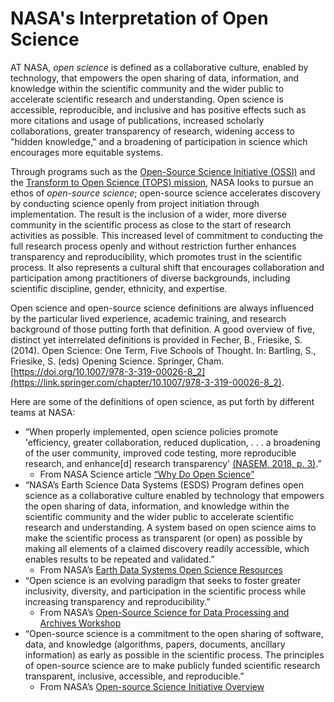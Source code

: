 # NASA's Interpretation of Open Science

AT NASA, *open science* is defined as a collaborative culture, enabled by technology, that empowers the open sharing of data, information, and knowledge within the scientific community and the wider public to accelerate scientific research and understanding. Open science is accessible, reproducible, and inclusive and has positive effects such as more citations and usage of publications, increased scholarly collaborations, greater transparency of research, widening access to "hidden knowledge," and a broadening of participation in science which encourages more equitable systems. 

Through programs such as the [Open-Source Science Initiative (OSSI)](https://science.nasa.gov/open-science-overview) and the [Transform to Open Science (TOPS) mission](https://science.nasa.gov/open-science/transform-to-open-science), NASA looks to pursue an ethos of *open-source science*; open-source science accelerates discovery by conducting science openly from project initiation through implementation. The result is the inclusion of a wider, more diverse community in the scientific process as close to the start of research activities as possible. This increased level of commitment to conducting the full research process openly and without restriction further enhances transparency and reproducibility, which promotes trust in the scientific process. It also represents a cultural shift that encourages collaboration and participation among practitioners of diverse backgrounds, including scientific discipline, gender, ethnicity, and expertise.

Open science and open-source science definitions are always influenced by the particular lived experience, academic training, and research background of those putting forth that definition. A good overview of five, distinct yet interrelated definitions is provided in Fecher, B., Friesike, S. (2014). Open Science: One Term, Five Schools of Thought. In: Bartling, S., Friesike, S. (eds) Opening Science. Springer, Cham. [https://doi.org/10.1007/978-3-319-00026-8_2](https://link.springer.com/chapter/10.1007/978-3-319-00026-8_2).

Here are some of the definitions of open science, as put forth by different teams at NASA:
- “When properly implemented, open science policies promote 'efficiency, greater collaboration, reduced duplication, . . . a broadening of the user community, improved code testing, more reproducible research, and enhance[d] research transparency' [(NASEM, 2018, p. 3)](https://doi.org/10.17226/25116).”
  - From NASA Science article [“Why Do Open Science”](https://science.nasa.gov/open-science/why-do-open-science)  
- “NASA’s Earth Science Data Systems (ESDS) Program defines open science as a collaborative culture enabled by technology that empowers the open sharing of data, information, and knowledge within the scientific community and the wider public to accelerate scientific research and understanding. A system based on open science aims to make the scientific process as transparent (or open) as possible by making all elements of a claimed discovery readily accessible, which enables results to be repeated and validated.” 
  - From NASA’s [Earth Data Systems Open Science Resources](https://www.earthdata.nasa.gov/esds/open-science)
- “Open science is an evolving paradigm that seeks to foster greater inclusivity, diversity, and participation in the scientific process while increasing transparency and reproducibility.” 
  - From NASA’s [Open-Source Science for Data Processing and Archives Workshop](https://science.nasa.gov/researchers/science-data/open-source-science-workshop)
- “Open-source science is a commitment to the open sharing of software, data, and knowledge (algorithms, papers, documents, ancillary information) as early as possible in the scientific process. The principles of open-source science are to make publicly funded scientific research transparent, inclusive, accessible, and reproducible.” 
  - From NASA’s [Open-source Science Initiative Overview](https://science.nasa.gov/open-science-overview)  

